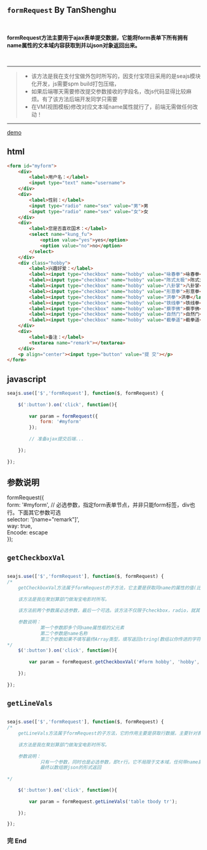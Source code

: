 ## `formRequest` By TanShenghu

<br>

**formRequest方法主要用于ajax表单提交数据，它能将form表单下所有拥有name属性的文本域内容获取到并以json对象返回出来。**

<br>

---

> - 该方法是我在支付宝做外包时所写的，因支付宝项目采用的是seajs模块化开发，js需要spm build打包压缩，<br>
> - 如果后端哪天需要修改提交参数接收的字段名，改js代码显得比较麻烦。有了该方法后端开发同学只需要<br>
> - 在VM(视图模板)修改对应文本域name属性就行了，前端无需做任何改动！

---

[demo](http://htmlpreview.github.io/?https://github.com/tanshenghu/formRequest/blob/master/examples/formRequest.html)

## html


````html
<form id="myform">
	<div>
		<label>用户名：</label>
		<input type="text" name="username">
	</div>
	<div>
		<label>性别：</label>
		<input type="radio" name="sex" value="男">男
		<input type="radio" name="sex" value="女">女
	</div>
	<div>
		<label>您是否喜欢国术：</label>
		<select name="kung_fu">
			<option value="yes">yes</option>
			<option value="no">no</option>
		</select>
	</div>
	<div class="hobby">
		<label>兴趣好爱：</label>
		<label><input type="checkbox" name="hobby" value="咏春拳">咏春拳</label> 
		<label><input type="checkbox" name="hobby" value="陈式太极">陈式太极</label> 
		<label><input type="checkbox" name="hobby" value="八卦掌">八卦掌</label> 
		<label><input type="checkbox" name="hobby" value="形意拳">形意拳</label> 
		<label><input type="checkbox" name="hobby" value="洪拳">洪拳</label> 
		<label><input type="checkbox" name="hobby" value="铁线拳">铁线拳</label> 
		<label><input type="checkbox" name="hobby" value="蔡李佛">蔡李佛</label> 
		<label><input type="checkbox" name="hobby" value="自然门">自然门</label> 
		<label><input type="checkbox" name="hobby" value="截拳道">截拳道</label> 
	</div>
	<div>
		<label>备注：</label>
		<textarea name="remark"></textarea>
	</div>
	<p align="center"><input type="button" value="提 交"></p>
</form>
````


## javascript


```javascript
seajs.use(['$','formRequest'], function($, formRequest) {
	
	$(':button').on('click', function(){
		
		var param = formRequest({
			form: '#myform'
		});
		
		// 准备ajax提交后端...
		
	});
	
});
```

## 参数说明

formRequest({ <br>
	form: '#myform', // 必选参数，指定form表单节点，并非只能form标签，div也行。下面其它参数可选 <br>
	selector: '[name="remark"]', <br>
	way: true, <br>
	Encode: escape <br>
});


## `getCheckboxVal`

```javascript

seajs.use(['$','formRequest'], function($, formRequest) {
/*
	getCheckboxVal方法属于formRequest的子方法，它主要是获取同name的属性的值(比如：兴趣爱好，多个同name的checkbox就可以用该方法)，最终以数组或者按定义的字符串形式返回
	
	该方法是我在聚划算部门做淘宝电影时所写。
	
	该方法前两个参数属必选参数，最后一个可选。该方法不仅限于checkbox，radio，就其它文本域同name也行！
	
	参数说明：
			第一个参数即多个同name属性框的父元素
			第二个参数是name名称
			第三个参数如果不填写最终Array类型，填写返回string(数组以你传进的字符分隔)
*/	
	$(':button').on('click', function(){
		
		var param = formRequest.getCheckboxVal('#form hobby', 'hobby', ',');
		
	});
	
});

```


## `getLineVals`

```javascript

seajs.use(['$','formRequest'], function($, formRequest) {
/*
	getLineVals方法属于formRequest的子方法，它的作用主要是获取行数据，主要针对表格的tr行数据
	
	该方法是我在聚划算部门做淘宝电影时所写。
	
	参数说明：
	        只有一个参数，同时也是必选参数，即tr行。它不局限于文本域，任何带name属性的节点都可以获取到值
	        最终以数组嵌json的形式返回
	
*/

	$(':button').on('click', function(){
		
		var param = formRequest.getLineVals('table tbody tr');
		
	});

});

```

### 完 End
